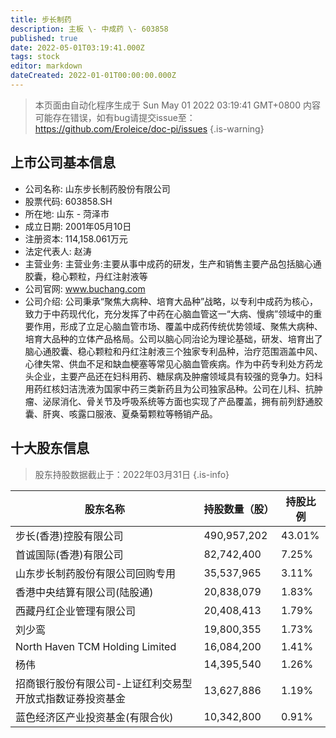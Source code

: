 ```yaml
---
title: 步长制药
description: 主板 \- 中成药 \- 603858
published: true
date: 2022-05-01T03:19:41.000Z
tags: stock
editor: markdown
dateCreated: 2022-01-01T00:00:00.000Z
---
```


> 本页面由自动化程序生成于 Sun May 01 2022 03:19:41 GMT+0800
> 内容可能存在错误，如有bug请提交issue至：https://github.com/Eroleice/doc-pi/issues
{.is-warning}

## 上市公司基本信息
- 公司名称: 山东步长制药股份有限公司
- 股票代码: 603858.SH
- 所在地: 山东 - 菏泽市
- 成立日期: 2001年05月10日
- 注册资本: 114,158.061万元
- 法定代表人: 赵涛
- 主营业务: 主营业务:主要从事中成药的研发，生产和销售主要产品包括脑心通胶囊，稳心颗粒，丹红注射液等
- 公司官网: www.buchang.com
- 公司介绍: 公司秉承“聚焦大病种、培育大品种”战略，以专利中成药为核心，致力于中药现代化，充分发挥了中药在心脑血管这一“大病、慢病”领域中的重要作用，形成了立足心脑血管市场、覆盖中成药传统优势领域、聚焦大病种、培育大品种的立体产品格局。公司以脑心同治论为理论基础，研发、培育出了脑心通胶囊、稳心颗粒和丹红注射液三个独家专利品种，治疗范围涵盖中风、心律失常、供血不足和缺血梗塞等常见心脑血管疾病。作为中药专利处方药龙头企业，主要产品还在妇科用药、糖尿病及肿瘤领域具有较强的竞争力。妇科用药红核妇洁洗液为国家中药三类新药且为公司独家品种。公司在儿科、抗肿瘤、泌尿消化、骨关节及呼吸系统等方面也实现了产品覆盖，拥有前列舒通胶囊、肝爽、咳露口服液、夏桑菊颗粒等畅销产品。


## 十大股东信息
> 股东持股数据截止于：2022年03月31日
{.is-info}

| 股东名称 | 持股数量（股） | 持股比例 |
| --- | --- | --- |
| 步长(香港)控股有限公司 | 490,957,202 | 43.01% |
| 首诚国际(香港)有限公司 | 82,742,400 | 7.25% |
| 山东步长制药股份有限公司回购专用 | 35,537,965 | 3.11% |
| 香港中央结算有限公司(陆股通) | 20,838,079 | 1.83% |
| 西藏丹红企业管理有限公司 | 20,408,413 | 1.79% |
| 刘少鸾 | 19,800,355 | 1.73% |
| North Haven TCM Holding Limited | 16,084,200 | 1.41% |
| 杨伟 | 14,395,540 | 1.26% |
| 招商银行股份有限公司-上证红利交易型开放式指数证券投资基金 | 13,627,886 | 1.19% |
| 蓝色经济区产业投资基金(有限合伙) | 10,342,800 | 0.91% |




